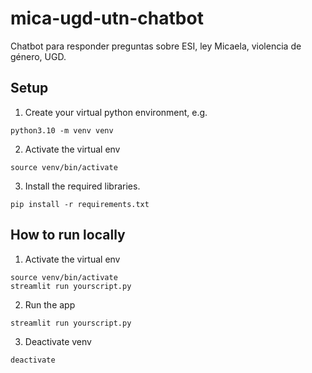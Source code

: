 # mica-ugd-utn-chatbot
Chatbot para responder preguntas sobre ESI, ley Micaela, violencia de género, UGD.

## Setup

1) Create your virtual python environment, e.g.
   
```
python3.10 -m venv venv
```

2) Activate the virtual env 
   
```
source venv/bin/activate
```

3) Install the required libraries.

```
pip install -r requirements.txt
```


## How to run locally

1. Activate the virtual env

```
source venv/bin/activate
streamlit run yourscript.py
```

2. Run the app

```
streamlit run yourscript.py
```

3. Deactivate venv

```
deactivate
```

